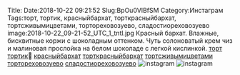 Title:
Date:2018-10-22 09:21:52
Slug:BpOu0VlBfSM
Category:Инстаграм
Tags:торт, тортик, красныйбархат, торткрасныйбархат, тортсживымицветами, тортореховозуево, сладостиореховозуево
image:2018-10-22_09-21-52_UTC_1_tntl.jpg
Красный бархат. Влажные, бисквитные коржи с шоколадным оттенком. Чуть солоноватый крем чиз и малиновая прослойка на белом шоколаде с легкой кислинкой.  [торт]({tag}торт) [тортик]({tag}тортик)🎂 [красныйбархат]({tag}красныйбархат) [торткрасныйбархат]({tag}торткрасныйбархат) [тортсживымицветами]({tag}тортсживымицветами) [тортореховозуево]({tag}тортореховозуево) [сладостиореховозуево]({tag}сладостиореховозуево)
![instagram]({attach}images/2018-10-22_09-21-52_UTC_1.jpg)
![instagram]({attach}images/2018-10-22_09-21-52_UTC_2.jpg)
